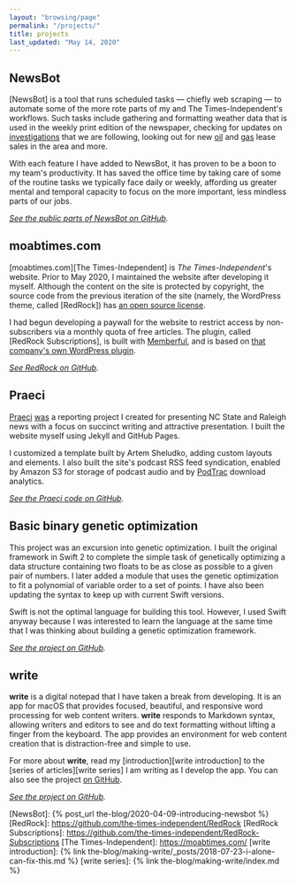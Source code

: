 ```yaml
---
layout: "browsing/page"
permalink: "/projects/"
title: projects
last_updated: "May 14, 2020"
---
```


## NewsBot

[NewsBot] is a tool that runs scheduled tasks — chiefly web scraping — to automate some of the more rote parts of my and The Times-Independent's workflows. Such tasks include gathering and formatting weather data that is used in the weekly print edition of the newspaper, checking for updates on [investigations](https://moabtimes.com/2019/07/08/state-probing-frontier-following-service-complaints/) that we are following, looking out for new [oil](https://moabtimes.com/2020/02/21/sand-flats-pulled-from-potential-drilling-sites/) and [gas](https://moabtimes.com/2020/03/27/230-parcels-many-near-arches-canyonlands-up-for-oil-gas-lease-sale/) lease sales in the area and more.

With each feature I have added to NewsBot, it has proven to be a boon to my team's productivity. It has saved the office time by taking care of some of the routine tasks we typically face daily or weekly, affording us greater mental and temporal capacity to focus on the more important, less mindless parts of our jobs.

_[See the public parts of NewsBot on GitHub](https://github.com/CarterPape/NewsBot)._

## moabtimes.com

[moabtimes.com][The Times-Independent] is _The Times-Independent_'s website. Prior to May 2020, I maintained the website after developing it myself. Although the content on the site is protected by copyright, the source code from the previous iteration of the site (namely, the WordPress theme, called [RedRock]) has [an open source license](https://github.com/the-times-independent/RedRock/blob/master/LICENSE).

I had begun developing a paywall for the website to restrict access by non-subscribers via a monthly quota of free articles. The plugin, called [RedRock Subscriptions], is built with [Memberful], and is based on [that company's own WordPress plugin](https://wordpress.org/plugins/memberful-wp/).

_[See RedRock on GitHub](https://github.com/the-times-independent/RedRock)._

## Praeci

[Praeci](https://praeci.com) [was](https://praeci.com/praeci-is-defunct) a reporting project I created for presenting NC State and Raleigh news with a focus on succinct writing and attractive presentation. I built the website myself using Jekyll and GitHub Pages.

I customized a template built by Artem Sheludko, adding custom layouts and elements. I also built the site's podcast RSS feed syndication, enabled by Amazon S3 for storage of podcast audio and by [PodTrac](http://analytics.podtrac.com) download analytics.

_[See the Praeci code on GitHub](https://github.com/Praeci/praeci.github.io)._

## Basic binary genetic optimization

This project was an excursion into genetic optimization. I built the original framework in Swift 2 to complete the simple task of genetically optimizing a data structure containing two floats to be as close as possible to a given pair of numbers. I later added a module that uses the genetic optimization to fit a polynomial of variable order to a set of points. I have also been updating the syntax to keep up with current Swift versions.

Swift is not the optimal language for building this tool. However, I used Swift anyway because I was interested to learn the language at the same time that I was thinking about building a genetic optimization framework.

_[See the project on GitHub](https://github.com/CarterPape/Basic-binary-genetic-optimization)._

## **write**

**write** is a digital notepad that I have taken a break from developing. It is an app for macOS that provides focused, beautiful, and responsive word processing for web content writers. **write** responds to Markdown syntax, allowing writers and editors to see and do text formatting without lifting a finger from the keyboard. The app provides an environment for web content creation that is distraction-free and simple to use.

For more about **write**, read my [introduction][write introduction] to the [series of articles][write series] I am writing as I develop the app. You can also see the project [on GitHub](https://github.com/CarterPape/write).

_[See the project on GitHub](https://github.com/CarterPape/write)._


[Memberful]: https://memberful.com
[NewsBot]: {% post_url the-blog/2020-04-09-introducing-newsbot %}
[RedRock]: https://github.com/the-times-independent/RedRock
[RedRock Subscriptions]: https://github.com/the-times-independent/RedRock-Subscriptions
[The Times-Independent]: https://moabtimes.com/
[write introduction]: {% link the-blog/making-write/_posts/2018-07-23-i-alone-can-fix-this.md %}
[write series]: {% link the-blog/making-write/index.md %}
